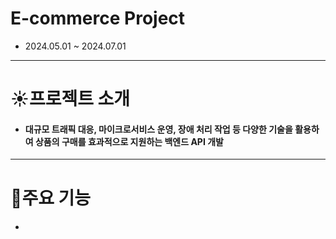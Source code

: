# E-commerce Project
- 2024.05.01 ~ 2024.07.01

---------------------------------------
# ☀️프로젝트 소개
- #### 대규모 트래픽 대응, 마이크로서비스 운영, 장애 처리 작업 등 다양한 기술을 활용하여 상품의 구매를 효과적으로 지원하는 백엔드 API 개발

---------------------------------------
# 🏃주요 기능
- #### 
